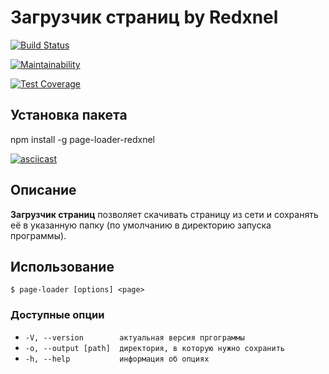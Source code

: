 # Загрузчик страниц by Redxnel

[![Build Status](https://travis-ci.org/Redxnel/project-lvl3-s418.svg?branch=master)](https://travis-ci.org/Redxnel/project-lvl3-s418)

[![Maintainability](https://api.codeclimate.com/v1/badges/065b0ef186022d299af1/maintainability)](https://codeclimate.com/github/Redxnel/project-lvl3-s418/maintainability)

[![Test Coverage](https://api.codeclimate.com/v1/badges/065b0ef186022d299af1/test_coverage)](https://codeclimate.com/github/Redxnel/project-lvl3-s418/test_coverage)

## Установка пакета
npm install -g page-loader-redxnel

[![asciicast](https://asciinema.org/a/3JHSSrRzBXZyu3b09OZGpCNTk.svg)](https://asciinema.org/a/3JHSSrRzBXZyu3b09OZGpCNTk)

## Описание

**Загрузчик страниц** позволяет скачивать страницу из сети и сохранять её в указанную папку (по умолчанию в директорию запуска программы).

## Использование

`$ page-loader [options] <page>`

### Доступные опции

* `-V, --version        актуальная версия пргограммы`
* `-o, --output [path]  директория, в которую нужно сохранить`
* `-h, --help           информация об опциях`